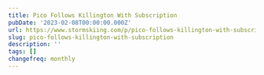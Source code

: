 ```yaml
---
title: Pico Follows Killington With Subscription
pubDate: '2023-02-08T00:00:00.000Z'
url: https://www.stormskiing.com/p/pico-follows-killington-with-subscription
slug: pico-follows-killington-with-subscription
description: ''
tags: []
changefreq: monthly
---
```


<!-- Add post content below -->
